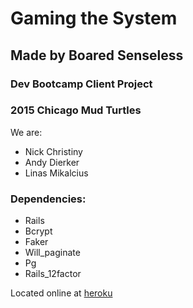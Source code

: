 # Gaming the System


## Made by Boared Senseless
### Dev Bootcamp Client Project
### 2015 Chicago Mud Turtles

We are:

* Nick Christiny
* Andy Dierker
* Linas Mikalcius

### Dependencies:

* Rails
* Bcrypt
* Faker
* Will_paginate
* Pg
* Rails_12factor

Located online at [heroku](http://gaming-the-system.herokuapp.com)
